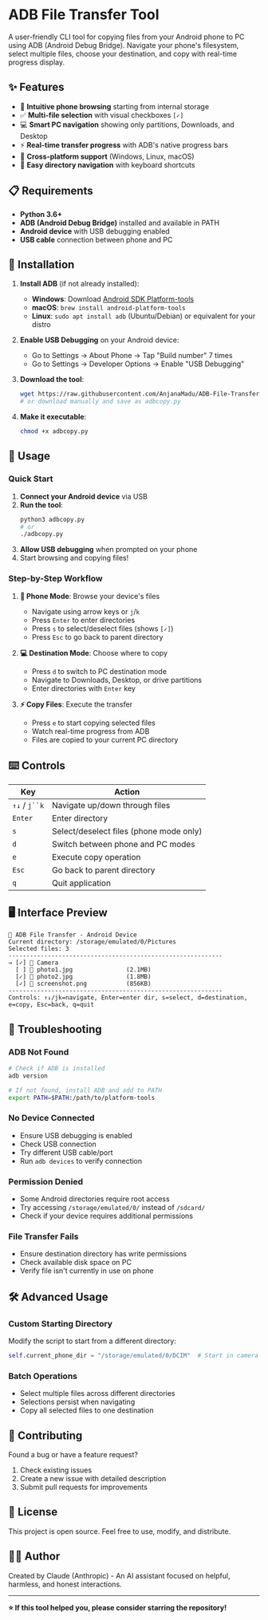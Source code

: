 # ADB File Transfer Tool

A user-friendly CLI tool for copying files from your Android phone to PC using ADB (Android Debug Bridge). Navigate your phone's filesystem, select multiple files, choose your destination, and copy with real-time progress display.

## ✨ Features

- 📱 **Intuitive phone browsing** starting from internal storage
- ✅ **Multi-file selection** with visual checkboxes `[✓]`
- 💻 **Smart PC navigation** showing only partitions, Downloads, and Desktop
- ⚡ **Real-time transfer progress** with ADB's native progress bars
- 🎯 **Cross-platform support** (Windows, Linux, macOS)
- 🔄 **Easy directory navigation** with keyboard shortcuts

## 📋 Requirements

- **Python 3.6+**
- **ADB (Android Debug Bridge)** installed and available in PATH
- **Android device** with USB debugging enabled
- **USB cable** connection between phone and PC

## 🚀 Installation

1. **Install ADB** (if not already installed):
   - **Windows**: Download [Android SDK Platform-tools](https://developer.android.com/studio/releases/platform-tools)
   - **macOS**: `brew install android-platform-tools`
   - **Linux**: `sudo apt install adb` (Ubuntu/Debian) or equivalent for your distro

2. **Enable USB Debugging** on your Android device:
   - Go to Settings → About Phone → Tap "Build number" 7 times
   - Go to Settings → Developer Options → Enable "USB Debugging"

3. **Download the tool**:
   ```bash
   wget https://raw.githubusercontent.com/AnjanaMadu/ADB-File-Transfer/adbcopy.py
   # or download manually and save as adbcopy.py
   ```

4. **Make it executable**:
   ```bash
   chmod +x adbcopy.py
   ```

## 📱 Usage

### Quick Start

1. **Connect your Android device** via USB
2. **Run the tool**:
   ```bash
   python3 adbcopy.py
   # or
   ./adbcopy.py
   ```
3. **Allow USB debugging** when prompted on your phone
4. Start browsing and copying files!

### Step-by-Step Workflow

1. **📱 Phone Mode**: Browse your device's files
   - Navigate using arrow keys or `j`/`k`
   - Press `Enter` to enter directories
   - Press `s` to select/deselect files (shows `[✓]`)
   - Press `Esc` to go back to parent directory

2. **💻 Destination Mode**: Choose where to copy
   - Press `d` to switch to PC destination mode
   - Navigate to Downloads, Desktop, or drive partitions
   - Enter directories with `Enter` key

3. **⚡ Copy Files**: Execute the transfer
   - Press `e` to start copying selected files
   - Watch real-time progress from ADB
   - Files are copied to your current PC directory

## ⌨️ Controls

| Key | Action |
|-----|--------|
| `↑↓` / `j``k` | Navigate up/down through files |
| `Enter` | Enter directory |
| `s` | Select/deselect files (phone mode only) |
| `d` | Switch between phone and PC modes |
| `e` | Execute copy operation |
| `Esc` | Go back to parent directory |
| `q` | Quit application |

## 🖥️ Interface Preview

```
📱 ADB File Transfer - Android Device
Current directory: /storage/emulated/0/Pictures
Selected files: 3
------------------------------------------------------------
→ [✓] 📁 Camera                    
  [ ] 📄 photo1.jpg               (2.1MB)
  [✓] 📄 photo2.jpg               (1.8MB)
  [✓] 📄 screenshot.png           (856KB)
------------------------------------------------------------
Controls: ↑↓/jk=navigate, Enter=enter dir, s=select, d=destination, e=copy, Esc=back, q=quit
```

## 🚨 Troubleshooting

### ADB Not Found
```bash
# Check if ADB is installed
adb version

# If not found, install ADB and add to PATH
export PATH=$PATH:/path/to/platform-tools
```

### No Device Connected
- Ensure USB debugging is enabled
- Check USB connection
- Try different USB cable/port
- Run `adb devices` to verify connection

### Permission Denied
- Some Android directories require root access
- Try accessing `/storage/emulated/0/` instead of `/sdcard/`
- Check if your device requires additional permissions

### File Transfer Fails
- Ensure destination directory has write permissions
- Check available disk space on PC
- Verify file isn't currently in use on phone

## 🛠️ Advanced Usage

### Custom Starting Directory
Modify the script to start from a different directory:
```python
self.current_phone_dir = "/storage/emulated/0/DCIM"  # Start in camera folder
```

### Batch Operations
- Select multiple files across different directories
- Selections persist when navigating
- Copy all selected files to one destination

## 🤝 Contributing

Found a bug or have a feature request? 

1. Check existing issues
2. Create a new issue with detailed description
3. Submit pull requests for improvements

## 📄 License

This project is open source. Feel free to use, modify, and distribute.

## 👨‍💻 Author

Created by Claude (Anthropic) - An AI assistant focused on helpful, harmless, and honest interactions.

---

**⭐ If this tool helped you, please consider starring the repository!**
